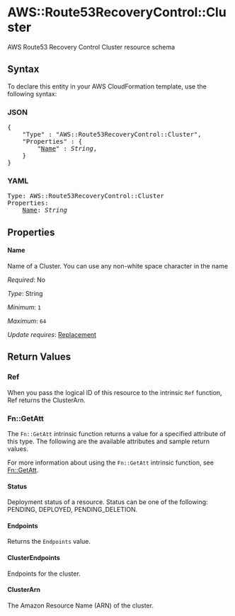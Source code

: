 # AWS::Route53RecoveryControl::Cluster

AWS Route53 Recovery Control Cluster resource schema

## Syntax

To declare this entity in your AWS CloudFormation template, use the following syntax:

### JSON

<pre>
{
    "Type" : "AWS::Route53RecoveryControl::Cluster",
    "Properties" : {
        "<a href="#name" title="Name">Name</a>" : <i>String</i>,
    }
}
</pre>

### YAML

<pre>
Type: AWS::Route53RecoveryControl::Cluster
Properties:
    <a href="#name" title="Name">Name</a>: <i>String</i>
</pre>

## Properties

#### Name

Name of a Cluster. You can use any non-white space character in the name

_Required_: No

_Type_: String

_Minimum_: <code>1</code>

_Maximum_: <code>64</code>

_Update requires_: [Replacement](https://docs.aws.amazon.com/AWSCloudFormation/latest/UserGuide/using-cfn-updating-stacks-update-behaviors.html#update-replacement)

## Return Values

### Ref

When you pass the logical ID of this resource to the intrinsic `Ref` function, Ref returns the ClusterArn.

### Fn::GetAtt

The `Fn::GetAtt` intrinsic function returns a value for a specified attribute of this type. The following are the available attributes and sample return values.

For more information about using the `Fn::GetAtt` intrinsic function, see [Fn::GetAtt](https://docs.aws.amazon.com/AWSCloudFormation/latest/UserGuide/intrinsic-function-reference-getatt.html).

#### Status

Deployment status of a resource. Status can be one of the following: PENDING, DEPLOYED, PENDING_DELETION.

#### Endpoints

Returns the <code>Endpoints</code> value.

#### ClusterEndpoints

Endpoints for the cluster.

#### ClusterArn

The Amazon Resource Name (ARN) of the cluster.

